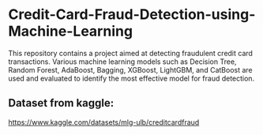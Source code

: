 # Credit-Card-Fraud-Detection-using-Machine-Learning
This repository contains a project aimed at detecting fraudulent credit card transactions. Various machine learning models such as Decision Tree, Random Forest, AdaBoost, Bagging, XGBoost, LightGBM, and CatBoost are used and evaluated to identify the most effective model for fraud detection.

## Dataset from kaggle: 
https://www.kaggle.com/datasets/mlg-ulb/creditcardfraud
